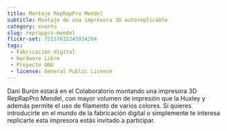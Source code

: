 ```yaml
---
title: Montaje RepRapPro Mendel
subtitle: Montaje de una impresora 3D autoreplicable
category: evento
slug: reprappro-mendel
flickr-set: 72157632245934294
tags:
 - Fabricación digital
 - Hardware Libre
 - Proyecto GNU
 - license: General Public Licence
---
```


Dani Burón estará en el Colaboratorio montando una impresora 3D RepRapPro Mendel, con mayor volumen de impresión que la Huxley y además permite el uso de filamento de varios colores. Si quieres introducirte en el mundo de la fabricación digital o simplemente te interesa replicarte esta impresora estás invitado a participar.
